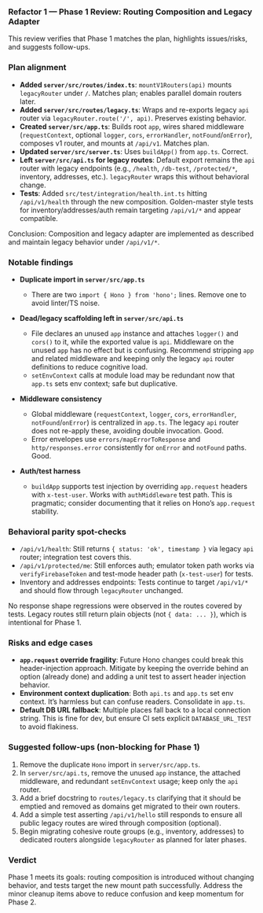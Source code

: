 ### Refactor 1 — Phase 1 Review: Routing Composition and Legacy Adapter

This review verifies that Phase 1 matches the plan, highlights issues/risks, and suggests follow-ups.

### Plan alignment
- **Added `server/src/routes/index.ts`**: `mountV1Routers(api)` mounts `legacyRouter` under `/`. Matches plan; enables parallel domain routers later.
- **Added `server/src/routes/legacy.ts`**: Wraps and re-exports legacy `api` router via `legacyRouter.route('/', api)`. Preserves existing behavior.
- **Created `server/src/app.ts`**: Builds root `app`, wires shared middleware (`requestContext`, optional `logger`, `cors`, `errorHandler`, `notFound`/`onError`), composes v1 router, and mounts at `/api/v1`. Matches plan.
- **Updated `server/src/server.ts`**: Uses `buildApp()` from `app.ts`. Correct.
- **Left `server/src/api.ts` for legacy routes**: Default export remains the `api` router with legacy endpoints (e.g., `/health`, `/db-test`, `/protected/*`, inventory, addresses, etc.). `legacyRouter` wraps this without behavioral change.
- **Tests**: Added `src/test/integration/health.int.ts` hitting `/api/v1/health` through the new composition. Golden-master style tests for inventory/addresses/auth remain targeting `/api/v1/*` and appear compatible.

Conclusion: Composition and legacy adapter are implemented as described and maintain legacy behavior under `/api/v1/*`.

### Notable findings
- **Duplicate import in `server/src/app.ts`**
  - There are two `import { Hono } from 'hono';` lines. Remove one to avoid linter/TS noise.

- **Dead/legacy scaffolding left in `server/src/api.ts`**
  - File declares an unused `app` instance and attaches `logger()` and `cors()` to it, while the exported value is `api`. Middleware on the unused `app` has no effect but is confusing. Recommend stripping `app` and related middleware and keeping only the legacy `api` router definitions to reduce cognitive load.
  - `setEnvContext` calls at module load may be redundant now that `app.ts` sets env context; safe but duplicative.

- **Middleware consistency**
  - Global middleware (`requestContext`, `logger`, `cors`, `errorHandler`, `notFound`/`onError`) is centralized in `app.ts`. The legacy `api` router does not re-apply these, avoiding double invocation. Good.
  - Error envelopes use `errors/mapErrorToResponse` and `http/responses.error` consistently for `onError` and `notFound` paths. Good.

- **Auth/test harness**
  - `buildApp` supports test injection by overriding `app.request` headers with `x-test-user`. Works with `authMiddleware` test path. This is pragmatic; consider documenting that it relies on Hono’s `app.request` stability.

### Behavioral parity spot-checks
- `/api/v1/health`: Still returns `{ status: 'ok', timestamp }` via legacy `api` router; integration test covers this.
- `/api/v1/protected/me`: Still enforces auth; emulator token path works via `verifyFirebaseToken` and test-mode header path (`x-test-user`) for tests.
- Inventory and addresses endpoints: Tests continue to target `/api/v1/*` and should flow through `legacyRouter` unchanged.

No response shape regressions were observed in the routes covered by tests. Legacy routes still return plain objects (not `{ data: ... }`), which is intentional for Phase 1.

### Risks and edge cases
- **`app.request` override fragility**: Future Hono changes could break this header-injection approach. Mitigate by keeping the override behind an option (already done) and adding a unit test to assert header injection behavior.
- **Environment context duplication**: Both `api.ts` and `app.ts` set env context. It’s harmless but can confuse readers. Consolidate in `app.ts`.
- **Default DB URL fallback**: Multiple places fall back to a local connection string. This is fine for dev, but ensure CI sets explicit `DATABASE_URL_TEST` to avoid flakiness.

### Suggested follow-ups (non-blocking for Phase 1)
1. Remove the duplicate `Hono` import in `server/src/app.ts`.
2. In `server/src/api.ts`, remove the unused `app` instance, the attached middleware, and redundant `setEnvContext` usage; keep only the `api` router.
3. Add a brief docstring to `routes/legacy.ts` clarifying that it should be emptied and removed as domains get migrated to their own routers.
4. Add a simple test asserting `/api/v1/hello` still responds to ensure all public legacy routes are wired through composition (optional).
5. Begin migrating cohesive route groups (e.g., inventory, addresses) to dedicated routers alongside `legacyRouter` as planned for later phases.

### Verdict
Phase 1 meets its goals: routing composition is introduced without changing behavior, and tests target the new mount path successfully. Address the minor cleanup items above to reduce confusion and keep momentum for Phase 2.


